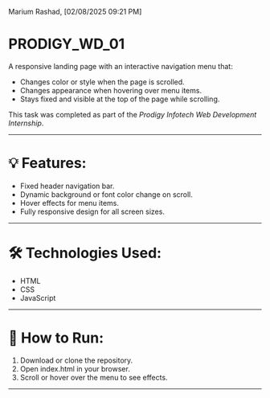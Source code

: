 Marium Rashad, [02/08/2025 09:21 PM]
# PRODIGY_WD_01
A responsive landing page with an interactive navigation menu that:
- Changes color or style when the page is scrolled.
- Changes appearance when hovering over menu items.
- Stays fixed and visible at the top of the page while scrolling.

This task was completed as part of the *Prodigy Infotech Web Development Internship*.

---

# 💡 Features:
- Fixed header navigation bar.
- Dynamic background or font color change on scroll.
- Hover effects for menu items.
- Fully responsive design for all screen sizes.

---

# 🛠️ Technologies Used:
- HTML
- CSS
- JavaScript 

---

# 🚀 How to Run:
1. Download or clone the repository.
2. Open index.html in your browser.
3. Scroll or hover over the menu to see effects.

---

